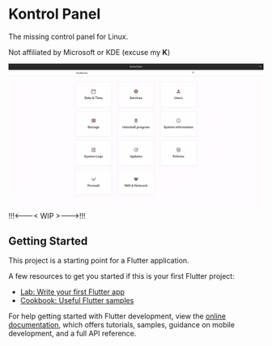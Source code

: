 # Kontrol Panel

The missing control panel for Linux.

Not affiliated by Microsoft or KDE (excuse my **K**)

![image](https://raw.githubusercontent.com/prateekmedia/kontrol_panel/master/screenshot/ss1.png)

!!!<---< WIP >--->!!!

## Getting Started

This project is a starting point for a Flutter application.

A few resources to get you started if this is your first Flutter project:

- [Lab: Write your first Flutter app](https://docs.flutter.dev/get-started/codelab)
- [Cookbook: Useful Flutter samples](https://docs.flutter.dev/cookbook)

For help getting started with Flutter development, view the
[online documentation](https://docs.flutter.dev/), which offers tutorials,
samples, guidance on mobile development, and a full API reference.
